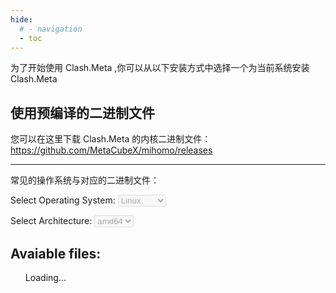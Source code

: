 ```yaml
---
hide:
  # - navigation
  - toc
---
```


为了开始使用 Clash.Meta ,你可以从以下安装方式中选择一个为当前系统安装 Clash.Meta

## 使用预编译的二进制文件

您可以在这里下载 Clash.Meta 的内核二进制文件：<https://github.com/MetaCubeX/mihomo/releases>

---

常见的操作系统与对应的二进制文件：


  <label for="os">Select Operating System:</label>
  <select id="os" disabled>
    <option value="linux">Linux</option>
    <option value="windows">Windows</option>
    <option value="darwin">MacOS</option>
    <!-- Add more options as needed -->
  </select>

  <label for="arch">Select Architecture:</label>
  <select id="arch" disabled>
    <option value="amd64">amd64</option>
    <option value="arm">arm</option>
    <!-- Add more options as needed -->
  </select>

  <div id="download-section">
    <h2>Avaiable files:</h2>
    <ul id="download-list">Loading...</ul>
  </div>

  <script>
  {
    const downloadList = document.getElementById('download-list');
    const osSelect = document.getElementById('os');
    const archSelect = document.getElementById('arch');

    const fileList = [];

    const getFileList = async () => {
      const link = 'https://api.github.com/repos/MetaCubeX/mihomo/releases/tags/Prerelease-Alpha'
      const {assets} = await fetch(link).then(r => r.json());
      for (const {name, browser_download_url: url} of assets) {
        if (name === 'version.txt') continue;
        fileList.push({name, url});
      }
    }

    const updateDownloadLinks = () => {
      const os = osSelect.value;
      const arch = archSelect.value;

      // Filter files based on user selection
      const filteredFiles = fileList.filter(({name}) => {
        return name.includes(os) && name.includes(arch);
      });

      // Display the download links
      const downloadList = document.getElementById('download-list');
      downloadList.innerHTML = '';
      for (const {name, url} of filteredFiles) {
        const listItem = document.createElement('li');
        const button = document.createElement('a')
        button.textContent = name;
        button.download = name;
        button.href = url;
        listItem.appendChild(button)
        downloadList.appendChild(listItem);
      }

      // Show the download section
      const downloadSection = document.getElementById('download-section');
      downloadSection.style.display = 'block';
    }

    getFileList().then(() => {
      // Enable select items when fetch is complete
      osSelect.removeAttribute('disabled');
      archSelect.removeAttribute('disabled');
      // Optionally, you can call updateDownloadLinks initially if you want to show the links immediately
      updateDownloadLinks()
      // Attach the updateDownloadLinks function to the change event of the architecture dropdown
      osSelect.addEventListener('change', updateDownloadLinks);
      archSelect.addEventListener('change', updateDownloadLinks);
    }, () => {
      downloadList.innerHTML = 'Load Failed';
    });
  }
  </script>